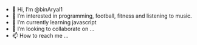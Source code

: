 - 👋 Hi, I’m @binAryal1
- 👀 I’m interested in programming, football, fitness and listening to music.
- 🌱 I’m currently learning javascript
- 💞️ I’m looking to collaborate on ...
- 📫 How to reach me ...

<!---
binAryal1/binAryal1 is a ✨ special ✨ repository because its `README.md` (this file) appears on your GitHub profile.
You can click the Preview link to take a look at your changes.
--->
